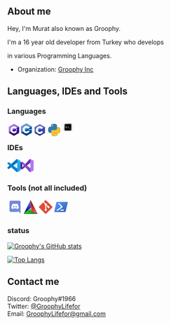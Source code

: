 ## About me
Hey, I'm Murat also known as Groophy.

I'm a 16 year old developer from Turkey who develops

in various Programming Languages.

 - Organization:   [Groophy Inc](https://github.com/Groophy-Inc)

## Languages, IDEs and Tools

### Languages


<img style="padding: 1.5px" align="left" alt="CSharp" width="26px" src="https://raw.githubusercontent.com/Mempler/Mempler/master/assets//csharp.svg"/>
<img style="padding: 1.5px" align="left" alt="C++" width="25px" src="https://raw.githubusercontent.com/Mempler/Mempler/master/assets//cpp.svg"/>
<img style="padding: 1.5px" align="left" alt="C" width="30px" src="https://raw.githubusercontent.com/Mempler/Mempler/master/assets//c.svg"/>
<img style="padding: 1.5px" align="left" alt="C" width="30px" src="https://raw.githubusercontent.com/Mempler/Mempler/master/assets//py.svg"/>
<img style="padding: 1.5px" alt="left" alt="Python 3" width="26px" src="https://github.com/Groophy-Lifefor/Groophy-Lifefor/blob/main/batch.jpg"/>


### IDEs

<img align="left" alt="VSCode" width="30px" src="https://raw.githubusercontent.com/Mempler/Mempler/master/assets//visual-studio-code.svg"/>
<img alt="Visual Studio 2019" width="30px" src="https://raw.githubusercontent.com/Mempler/Mempler/master/assets//vs2019.svg"/>

### Tools (not all included)


<img align="left" alt="Discord" width="35px" src="https://raw.githubusercontent.com/Mempler/Mempler/master/assets//discord.svg"/>
<img align="left" alt="CMake" width="35px" src="https://raw.githubusercontent.com/Mempler/Mempler/master/assets//cmake.svg"/>
<img align="left" alt="Git" width="35px" src="https://raw.githubusercontent.com/Mempler/Mempler/master/assets//git.svg"/>
<img alt="Powershell" width="35px" src="https://raw.githubusercontent.com/Mempler/Mempler/master/assets//powershell.svg"/>

### status


[![Groophy's GitHub stats](https://github-readme-stats.vercel.app/api?username=GroophyLifefor&show_icons=true&theme=tokyonight)](https://github.com/GroophyLifefor/github-readme-stats)

[![Top Langs](https://github-readme-stats.vercel.app/api/top-langs/?username=GroophyLifefor&langs_count=8)](https://github.com/GroophyLifefor/github-readme-stats)

## Contact me
Discord: Groophy#1966 \
Twitter: [@GroophyLifefor](https://twitter.com/GroophyLifefor) \
Email:   [GroophyLifefor@gmail.com](mailto:GroophyLifefor@gmail.com)
